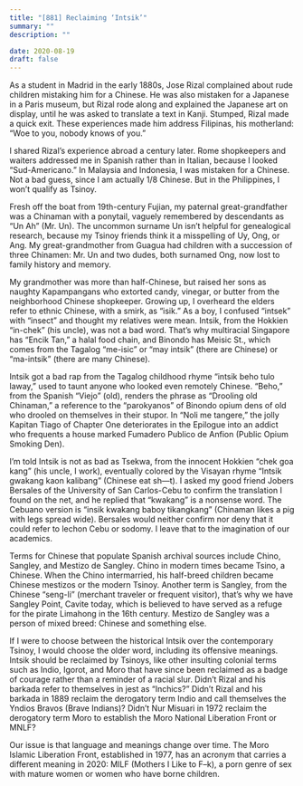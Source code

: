 ```yaml
---
title: "[881] Reclaiming ‘Intsik’"
summary: ""
description: ""

date: 2020-08-19
draft: false
---
```


As a student in Madrid in the early 1880s, Jose Rizal complained about rude children mistaking him for a Chinese. He was also mistaken for a Japanese in a Paris museum, but Rizal rode along and explained the Japanese art on display, until he was asked to translate a text in Kanji. Stumped, Rizal made a quick exit. These experiences made him address Filipinas, his motherland: “Woe to you, nobody knows of you.”

I shared Rizal’s experience abroad a century later. Rome shopkeepers and waiters addressed me in Spanish rather than in Italian, because I looked “Sud-Americano.” In Malaysia and Indonesia, I was mistaken for a Chinese. Not a bad guess, since I am actually 1/8 Chinese. But in the Philippines, I won’t qualify as Tsinoy.

Fresh off the boat from 19th-century Fujian, my paternal great-grandfather was a Chinaman with a ponytail, vaguely remembered by descendants as “Un Ah” (Mr. Un). The uncommon surname Un isn’t helpful for genealogical research, because my Tsinoy friends think it a misspelling of Uy, Ong, or Ang. My great-grandmother from Guagua had children with a succession of three Chinamen: Mr. Un and two dudes, both surnamed Ong, now lost to family history and memory.

My grandmother was more than half-Chinese, but raised her sons as naughty Kapampangans who extorted candy, vinegar, or butter from the neighborhood Chinese shopkeeper. Growing up, I overheard the elders refer to ethnic Chinese, with a smirk, as “isik.” As a boy, I confused “intsek” with “insect” and thought my relatives were mean. Intsik, from the Hokkien “in-chek” (his uncle), was not a bad word. That’s why multiracial Singapore has “Encik Tan,” a halal food chain, and Binondo has Meisic St., which comes from the Tagalog “me-isic” or “may intsik” (there are Chinese) or “ma-intsik” (there are many Chinese).

Intsik got a bad rap from the Tagalog childhood rhyme “intsik beho tulo laway,” used to taunt anyone who looked even remotely Chinese. “Beho,” from the Spanish “Viejo” (old), renders the phrase as “Drooling old Chinaman,” a reference to the “parokyanos” of Binondo opium dens of old who drooled on themselves in their stupor. In “Noli me tangere,” the jolly Kapitan Tiago of Chapter One deteriorates in the Epilogue into an addict who frequents a house marked Fumadero Publico de Anfion (Public Opium Smoking Den).

I’m told Intsik is not as bad as Tsekwa, from the innocent Hokkien “chek goa kang” (his uncle, I work), eventually colored by the Visayan rhyme “Intsik gwakang kaon kalibang” (Chinese eat sh—t). I asked my good friend Jobers Bersales of the University of San Carlos-Cebu to confirm the translation I found on the net, and he replied that “kwakang” is a nonsense word. The Cebuano version is “insik kwakang baboy tikangkang” (Chinaman likes a pig with legs spread wide). Bersales would neither confirm nor deny that it could refer to lechon Cebu or sodomy. I leave that to the imagination of our academics.

Terms for Chinese that populate Spanish archival sources include Chino, Sangley, and Mestizo de Sangley. Chino in modern times became Tsino, a Chinese. When the Chino intermarried, his half-breed children became Chinese mestizos or the modern Tsinoy. Another term is Sangley, from the Chinese “seng-li” (merchant traveler or frequent visitor), that’s why we have Sangley Point, Cavite today, which is believed to have served as a refuge for the pirate Limahong in the 16th century. Mestizo de Sangley was a person of mixed breed: Chinese and something else.

If I were to choose between the historical Intsik over the contemporary Tsinoy, I would choose the older word, including its offensive meanings. Intsik should be reclaimed by Tsinoys, like other insulting colonial terms such as Indio, Igorot, and Moro that have since been reclaimed as a badge of courage rather than a reminder of a racial slur. Didn’t Rizal and his barkada refer to themselves in jest as “Inchics?” Didn’t Rizal and his barkada in 1889 reclaim the derogatory term Indio and call themselves the Yndios Bravos (Brave Indians)? Didn’t Nur Misuari in 1972 reclaim the derogatory term Moro to establish the Moro National Liberation Front or MNLF?

Our issue is that language and meanings change over time. The Moro Islamic Liberation Front, established in 1977, has an acronym that carries a different meaning in 2020: MILF (Mothers I Like to F–k), a porn genre of sex with mature women or women who have borne children.
